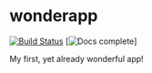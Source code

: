 # wonderapp

[![Build Status](https://travis-ci.org/walerydewelow/wonderapp.svg?branch=master)](https://travis-ci.org/walerydewelow/wonderapp) [![Docs complete](https://img.shields.io/badge/docs%20complete%3F-brightgreen.svg?style=flat)]

My first, yet already wonderful app!
